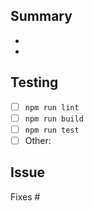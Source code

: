 ## Summary
- 
- 

## Testing
- [ ] `npm run lint`
- [ ] `npm run build`
- [ ] `npm run test`
- [ ] Other: 

## Issue
Fixes #
